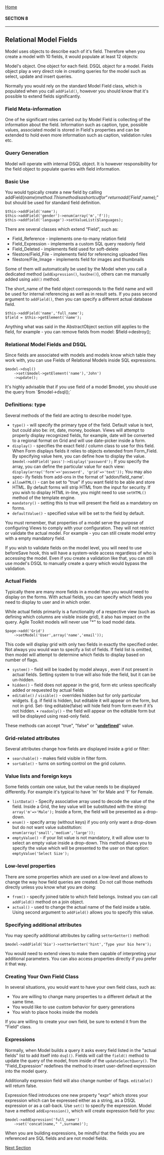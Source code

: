 [Home](../readme.md "Home")

#### SECTION 8
----
## Relational Model Fields

Model uses objects to describe each of it's field. Therefore when you create a model with 10 fields, it would populate at least 12 objects:

Model's object. One object for each field. DSQL object for a model. Fields object play a very direct role in creating queries for the model such as select, update and insert queries.

Normally you would rely on the standard Model Field class, which is populated when you call `addField()`, however you should know that it's possible to extend fields significantly.

### Field Meta-information

One of he significant roles carried out by Model Field is collecting of the information about the field. Information such as caption, type, possible values, associated model is stored in Field's properties and can be extended to hold even more information such as caption, validation rules etc.

### Query Generation

Model will operate with internal DSQL object. It is however responsibility for the field object to populate queries with field information.

### Basic Use

You would typically create a new field by calling addField($name) method. This method is a shortcut for “return add('Field',$name);” but should be used for standard field definition.

    $this->addField('name');
    $this->addField('gender')->enum(array('m','f'));
    $this->addfield('language')->setValueList($languages);

There are several classes which extend “Field”, such as:

* Field_Reference - implements one-to-many relation field
* Field_Expression - implements a custom SQL query readonly field
* Field_Deleted - implements field used for soft-delete
* filestore/Field_File - implements field for referencing uploaded files
* filestore/File_Image - implements field for images and thumbnails

Some of them will automatically be used by the Model when you call a dedicated method (`addExpression()`, `hasOne()`), others can me manually added using `add()` method.

The short_name of the field object corresponds to the field name and will be used for internal referencing as well as in result sets. If you pass second argument to `addField()`, then you can specify a different actual database field.

    $this->addField('name','full_name');
    $field = $this->getElement('name');

Anything what was said in the AbstractObject section still applies to the field, for example - you can remove fields from model: $field->destroy();

### Relational Model Fields and DSQL

Since fields are associated with models and models know which table they work with, you can use Fields of Relational Models inside SQL expressions.

    $model->dsql()
        ->set($model->getElement('name'),'John')
        ->update();

It's highly advisable that if you use field of a model $model, you should use the query from `$model->dsql();`

### Definitions: type

Several methods of the field are acting to describe model type.

* `type()` - will specify the primary type of the field. Default value is text, but could also be: int, date, money, boolean. Views will attempt to properly display recognized fields, for example, date will be converted to a regional format on Grid and will use date-picker inside a form.
* `display()` - specifies the exact field / column class to use for this field. When Form displays fields it relies to objects extended from Form_Field. By specifying value here, you can define how to display the value.
`$model->addField('pass')->display('password');` If you specify the array, you can define the particular value for each view: `display(array('form'=>'password', 'grid'=>'text'));` You may also spec-
ify fields from add-ons in the format of 'addon/field_name'.
* `allowHTML()` - can be set to "true" if you want field to be able and store HTML. By default forms will strip HTML from the input for security. If you wish to display HTML in-line, you might need to use `setHTML()` method of the template engine.
* `mandatory()` - setting this to true will present the field as a mandatory on forms.
* `defaultValue()` - specified value will be set to the field by default.

You must remember, that properties of a model serve the purpose of configuring Views to comply with your configuration. They will not restrict or validate the actual model. For example - you can still create model entry with a empty mandatory field.

If you wish to validate fields on the model level, you will need to use beforeSave hook, this will have a system-wide access regardless of who is accessing the model. Even if you create a validation like that, you can still use model's DSQL to manually create a query which would bypass the validation.

### Actual Fields

Typically there are many more fields in a model than you would need to display on the forms. With actual fields, you can specify which fields you need to display to user and in which order.

While actual fields primarily is a functionality of a respective view (such as defining which columns are visible inside grid), it also has impact on the query. Agile Toolkit models will never use "*" to load model data.

    $page->add('Grid')
        ->setModel('User',array('name','email'));

This code will display grid with only two fields in exactly the specified order. Not always you would wan to specify a list of fields. If field list is omitted, then model will attempt to determine which fields to display based on number of flags.

* `system()` - field will be loaded by model always , even if not present in actual fields. Setting system to true will also hide the field, but it can be un-hidden.
* `hidden()` - field does not appear in the grid, form etc unless specifically added or requested by actual fields
* `editable()` / `visible()` - overrides hidden but for only particular widgets.
E.g. if field is hidden, but editable it will appear on the form, but not in grid. Set-
ting editable(false) will hide field from form even if it’s not hidden.
• `readonly()` - the field will appear on the editable form but will be displayed using read-only field.

These methods can accept "true", "false" or "**<u>undefined</u>**" value.

### Grid-related attributes

Several attributes change how fields are displayed inside a grid or filter:

* `searchable()` - makes field visible in filter form.
* `sortable()` - turns on sorting control on the grid column.

### Value lists and foreign keys

Some fields contain one value, but the value needs to be displayed differently. For example it's typical to have 'm' for Male and 'f' for Female.

* `listData()` - Specify associative array used to decode the value of the field. Inside a Grid, the key value will be substituted with the string: `array('m'=>'Male');` Inside a form, the field will be presented as a drop-down.
* `enum()` - specify array (without keys) if you only only want a drop-down but do not want value substitution: `enum(array('small','medium','large'));`
* `emptyValue()` - if your list value is not mandatory, it will allow user to select an empty value inside a drop-down. This method allows you to specify the value which will be presented to the user on that option: `emptyValue('Select Size');`

### Low-level properties

There are some properties which are used on a low-level and allows to change the way how field queries are created. Do not call those methods directly unless you know what you are doing:

* `from()` - specify joined table to which field belongs. Instead you can call `addField()` method on a join object.
* `actual()` - used to change the actual name of the field inside a table. Using second argument to `addField()` allows you to specify this value.

### Specifying additional attributes

You may specify additional attributes by calling `setterGetter()` method:

    $model->addField('bio')->setterGetter('hint','Type your bio here');
    
You would need to extend views to make them capable of interpreting your additional parameters. You can also access properties directly if you prefer it that way.

### Creating Your Own Field Class

In several situations, you would want to have your own field class, such as:

* You are willing to change many properties to a different default at the same time.
* You would like to use custom behavior for query generations
* You wish to place hooks inside the models

If you are willing to create your own field, be sure to extend it from the "Field" class.

### Expressions

Normally, when Model builds a query it asks every field listed in the "actual fields" list to add itself into `dsql()`. Fields will call the `field()` method to update the query of the model, from inside of the `updateSelectQuery()`. The "Field_Expression" redefines the method to insert user-defined expression into the model query.

Additionally expression field will also change number of flags. `editable()` will return false.

Expression filed introduces one new property "expr" which stores your expression which can be expressed either as a string, as a DSQL expression or as a call-back. Use `set()` to specify the expression. Model have a method `addExpression()`, which will create expression field for you:

    $model->addExpression('full_name')
        ->set('concat(name," ",surname)');

When you are building expressions, be mindful that the fields you are referenced are SQL fields and are not model fields.

[Next Section](section9.md "Next Section")